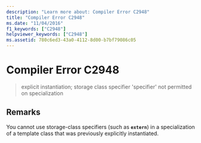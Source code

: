 ```yaml
---
description: "Learn more about: Compiler Error C2948"
title: "Compiler Error C2948"
ms.date: "11/04/2016"
f1_keywords: ["C2948"]
helpviewer_keywords: ["C2948"]
ms.assetid: 780c6ed3-43a0-4112-8d00-b7bf79086c05
---
```

# Compiler Error C2948

> explicit instantiation; storage class specifier 'specifier' not permitted on specialization

## Remarks

You cannot use storage-class specifiers (such as **`extern`**) in a specialization of a template class that was previously explicitly instantiated.
